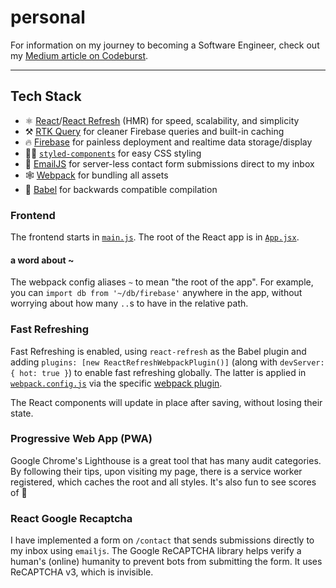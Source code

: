 # personal

For information on my journey to becoming a Software Engineer, check out my
[Medium article on Codeburst].

---

## Tech Stack

- ⚛️ [React]/[React Refresh] (HMR) for speed, scalability, and simplicity
- ️⚒️ [RTK Query] for cleaner Firebase queries and built-in caching
- 🔥 [Firebase] for painless deployment and realtime data storage/display
- 💅🏾 [`styled-components`] for easy CSS styling
- 📧 [EmailJS] for server-less contact form submissions direct to my inbox
- 🕸 [Webpack] for bundling all assets
- 🤖 [Babel] for backwards compatible compilation

### Frontend

The frontend starts in [`main.js`]. The root of the React app is in [`App.jsx`].

#### a word about ~

The webpack config aliases `~` to mean "the root of the app". For example, you
can `import db from '~/db/firebase'` anywhere in the app, without worrying about
how many `..`s to have in the relative path.

### Fast Refreshing

Fast Refreshing is enabled, using `react-refresh` as the Babel plugin and adding
`plugins: [new ReactRefreshWebpackPlugin()]` (along with
`devServer: { hot: true }`) to enable fast refreshing globally. The latter is
applied in [`webpack.config.js`] via the specific [webpack plugin].

The React components will update in place after saving, without losing their
state.

### Progressive Web App (PWA)

Google Chrome's Lighthouse is a great tool that has many audit categories. By
following their tips, upon visiting my page, there is a service worker
registered, which caches the root and all styles. It's also fun to see scores of
💯

### React Google Recaptcha

I have implemented a form on `/contact` that sends submissions directly to my
inbox using `emailjs`. The Google ReCAPTCHA library helps verify a human's
(online) humanity to prevent bots from submitting the form. It uses ReCAPTCHA
v3, which is invisible.

[medium article on codeburst]:
  https://codeburst.io/five-ways-becoming-a-software-engineer-made-me-a-wizard-de1060fc04d4
[react]: https://reactjs.org/
[react refresh]:
  https://github.com/facebook/react/tree/main/packages/react-refresh
[rtk query]: https://redux-toolkit.js.org/rtk-query/overview
[firebase]: https://firebase.google.com/
[`styled-components`]: https://styled-components.com/
[emailjs]: https://www.emailjs.com/
[webpack]: https://webpack.js.org/
[babel]: https://babeljs.io/
[`main.js`]: main.js
[`app.jsx`]: client/App.jsx
[`webpack.config.js`]: webpack.config.js
[webpack plugin]: https://github.com/pmmmwh/react-refresh-webpack-plugin
